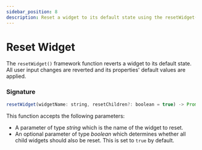 ```yaml
---
sidebar_position: 8
description: Reset a widget to its default state using the resetWidget() Appsmith framework function.
---
```

# Reset Widget

The `resetWidget()` framework function reverts a widget to its default state. All user input changes are reverted and its properties' default values are applied.

### Signature

```javascript
resetWidget(widgetName: string, resetChildren?: boolean = true) -> Promise
```

This function accepts the following parameters:
* A parameter of type _string_ which is the name of the widget to reset.
* An optional parameter of type _boolean_ which determines whether all child widgets should also be reset. This is set to `true` by default.
